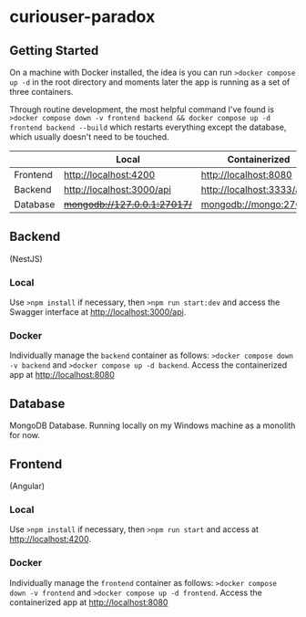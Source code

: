 # curiouser-paradox

## Getting Started

On a machine with Docker installed, the idea is you can run `>docker compose up -d` in the root directory and moments later the app is running as a set of three containers.

Through routine development, the most helpful command I've found is `>docker compose down -v frontend backend && docker compose up -d frontend backend --build` which restarts everything except the database, which usually doesn't need to be touched.

|          | Local                            | Containerized               |
| -------- | -------------------------------- | --------------------------- |
| Frontend | <http://localhost:4200>          | <http://localhost:8080>     |
| Backend  | <http://localhost:3000/api>      | <http://localhost:3333/api> |
| Database | ~~<mongodb://127.0.0.1:27017/>~~ | <mongodb://mongo:27017/>    |

## Backend

(NestJS)

### Local

Use `>npm install` if necessary, then `>npm run start:dev` and access the Swagger interface at <http://localhost:3000/api>.

### Docker

Individually manage the `backend` container as follows: `>docker compose down -v backend` and `>docker compose up -d backend`. Access the containerized app at <http://localhost:8080>

## Database

MongoDB Database. Running locally on my Windows machine as a monolith for now.

## Frontend

(Angular)

### Local

Use `>npm install` if necessary, then `>npm run start` and access at <http://localhost:4200>.

### Docker

Individually manage the `frontend` container as follows: `>docker compose down -v frontend` and `>docker compose up -d frontend`. Access the containerized app at <http://localhost:8080>

